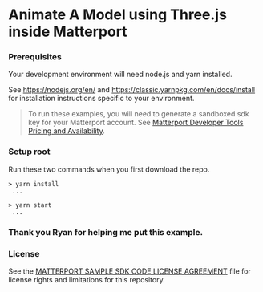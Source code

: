 # Animate A Model using Three.js inside Matterport

### Prerequisites
Your development environment will need node.js and yarn installed.

See <https://nodejs.org/en/> and <https://classic.yarnpkg.com/en/docs/install> for installation instructions specific to your environment.

> To run these examples, you will need to generate a sandboxed sdk key for your Matterport account. See [Matterport Developer Tools Pricing and Availability](https://support.matterport.com/hc/en-us/articles/360057506813-Matterport-Developer-Tools-Pricing-and-Availability).

### Setup root
Run these two commands when you first download the repo.
```shell
> yarn install 
 ...
```

```shell
> yarn start
 ...
```



### Thank you Ryan for helping me put this example.

### License
See the [MATTERPORT SAMPLE SDK CODE LICENSE AGREEMENT](LICENSE) file for license rights and limitations for this repository.
